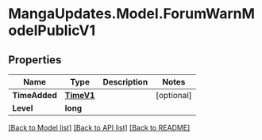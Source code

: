 # MangaUpdates.Model.ForumWarnModelPublicV1

## Properties

Name | Type | Description | Notes
------------ | ------------- | ------------- | -------------
**TimeAdded** | [**TimeV1**](TimeV1.md) |  | [optional] 
**Level** | **long** |  | 

[[Back to Model list]](../README.md#documentation-for-models) [[Back to API list]](../README.md#documentation-for-api-endpoints) [[Back to README]](../README.md)

